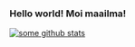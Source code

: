 ### Hello world! Moi maailma!

[![some github stats](https://github-readme-stats.vercel.app/api?username=satukoskinen&theme=dark&show_icons=true)](https://github.com/anuraghazra/github-readme-stats)

<!--
**satukoskinen/satukoskinen** is a ✨ _special_ ✨ repository because its `README.md` (this file) appears on your GitHub profile.

Here are some ideas to get you started:

- 🔭 I’m currently working on ...
- 🌱 I’m currently learning ...
- 👯 I’m looking to collaborate on ...
- 🤔 I’m looking for help with ...
- 💬 Ask me about ...
- 📫 How to reach me: ...
- 😄 Pronouns: ...
- ⚡ Fun fact: ...
-->
